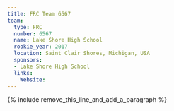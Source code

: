 ```yaml
---
title: FRC Team 6567
team:
  type: FRC
  number: 6567
  name: Lake Shore High School
  rookie_year: 2017
  location: Saint Clair Shores, Michigan, USA
  sponsors:
  - Lake Shore High School
  links:
    Website:
---
```


{% include remove_this_line_and_add_a_paragraph %}